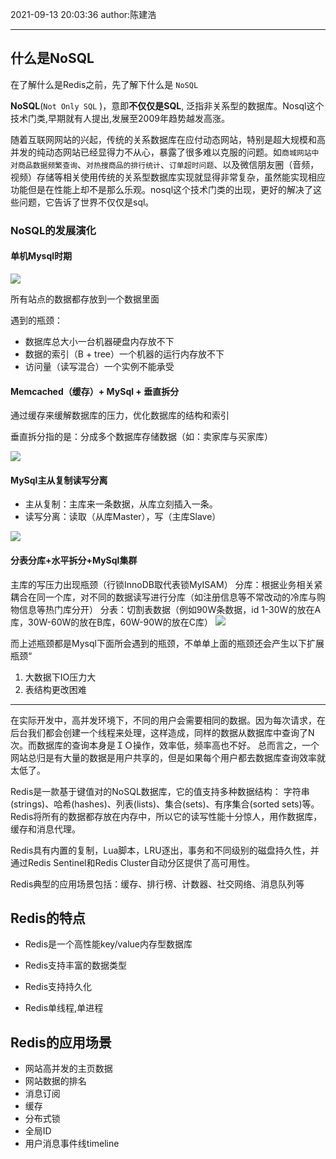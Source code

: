 2021-09-13
20:03:36
author:陈建浩


--- 

## 什么是NoSQL
在了解什么是Redis之前，先了解下什么是 `NoSQL`

**NoSQL**(`Not Only SQL` )，意即**不仅仅是SQL**, 泛指非关系型的数据库。Nosql这个技术门类,早期就有人提出,发展至2009年趋势越发高涨。

随着互联网网站的兴起，传统的关系数据库在应付动态网站，特别是超大规模和高并发的纯动态网站已经显得力不从心，暴露了很多难以克服的问题。如`商城网站中对商品数据频繁查询`、`对热搜商品的排行统计`、`订单超时问题`、以及微信朋友圈（音频，视频）存储等相关使用传统的关系型数据库实现就显得非常复杂，虽然能实现相应功能但是在性能上却不是那么乐观。nosql这个技术门类的出现，更好的解决了这些问题，它告诉了世界不仅仅是sql。

### NoSQL的发展演化

#### 单机Mysql时期
![](https://images-1306554305.cos.ap-guangzhou.myqcloud.com/202109132010801.png)

所有站点的数据都存放到一个数据里面

遇到的瓶颈：
-   数据库总大小一台机器硬盘内存放不下
-   数据的索引（B + tree）一个机器的运行内存放不下
-   访问量（读写混合）一个实例不能承受

#### Memcached（缓存）+ MySql + 垂直拆分
通过缓存来缓解数据库的压力，优化数据库的结构和索引

垂直拆分指的是：分成多个数据库存储数据（如：卖家库与买家库）

![](https://images-1306554305.cos.ap-guangzhou.myqcloud.com/202109132011392.png)


#### MySql主从复制读写分离
-   主从复制：主库来一条数据，从库立刻插入一条。
-   读写分离：读取（从库Master），写（主库Slave）

![](https://images-1306554305.cos.ap-guangzhou.myqcloud.com/202109132012345.png)


#### 分表分库+水平拆分+MySql集群

主库的写压力出现瓶颈（行锁InnoDB取代表锁MyISAM）
分库：根据业务相关紧耦合在同一个库，对不同的数据读写进行分库（如注册信息等不常改动的冷库与购物信息等热门库分开）
分表：切割表数据（例如90W条数据，id 1-30W的放在A库，30W-60W的放在B库，60W-90W的放在C库）
![](https://images-1306554305.cos.ap-guangzhou.myqcloud.com/202109132013742.png)


而上述瓶颈都是Mysql下面所会遇到的瓶颈，不单单上面的瓶颈还会产生以下扩展瓶颈“

1.  大数据下IO压力大
2.  表结构更改困难

--- 


在实际开发中，高并发环境下，不同的用户会需要相同的数据。因为每次请求，在后台我们都会创建一个线程来处理，这样造成，同样的数据从数据库中查询了N次。而数据库的查询本身是ＩＯ操作，效率低，频率高也不好。
总而言之，一个网站总归是有大量的数据是用户共享的，但是如果每个用户都去数据库查询效率就太低了。


Redis是一款基于键值对的NoSQL数据库，它的值支持多种数据结构：
字符串(strings)、哈希(hashes)、列表(lists)、集合(sets)、有序集合(sorted sets)等。
Redis将所有的数据都存放在内存中，所以它的读写性能十分惊人，用作数据库，缓存和消息代理。

Redis具有内置的复制，Lua脚本，LRU逐出，事务和不同级别的磁盘持久性，并通过Redis Sentinel和Redis Cluster自动分区提供了高可用性。

Redis典型的应用场景包括：缓存、排行榜、计数器、社交网络、消息队列等


## Redis的特点
-   Redis是一个高性能key/value内存型数据库
    
-   Redis支持丰富的数据类型
    
-   Redis支持持久化
    
-   Redis单线程,单进程


## Redis的应用场景
 - 网站高并发的主页数据  
 - 网站数据的排名  
 - 消息订阅
 - 缓存
 - 分布式锁
 - 全局ID
 - 用户消息事件线timeline
